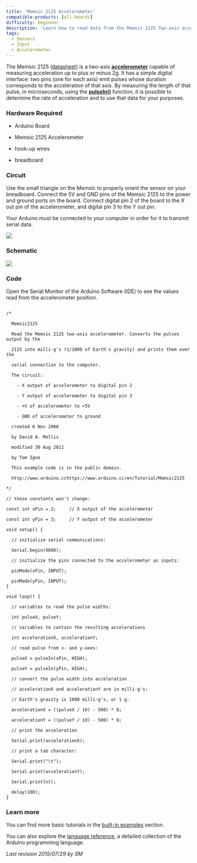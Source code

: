 ```yaml
---
title: 'Memsic 2125 Accelerometer'
compatible-products: [all-boards]
difficulty: beginner
description: 'Learn how to read data from the Memsic 2125 Two-axis accelerometer.'
tags: 
  - Sensors
  - Input 
  - Accelerometer
---
```


The Memsic 2125 ([datasheet](https://www.parallax.com/sites/default/files/downloads/28017-Memsic-MXD2125-Datasheet.pdf)) is a two-axis [**accelerometer**](http://en.wikipedia.org/wiki/Accelerometer) capable of measuring acceleration up to plus or minus 2g.  It has a simple digital interface: two pins (one for each axis) emit pulses whose duration corresponds to the acceleration of that axis. By measuring the length of that pulse, in microseconds, using the  [**pulseIn()**](https://www.arduino.cc/en/Reference/PulseIn) function, it is possible to determine the rate of acceleration and to use that data for your purposes.

### Hardware Required

- Arduino Board

- Memsic 2125 Accelerometer

- hook-up wires

- breadboard

### Circuit


Use the small triangle on the Memsic to properly orient the sensor on your breadboard. Connect  the 5V and GND pins of the Memsic 2125 to the power and ground ports on the board. Connect digital pin 2 of the board to the X out pin of the accelerometer, and digital pin 3 to the Y out pin.

Your Arduino must be connected to your computer in order for it to transmit serial data.


![](assets/circuit.png)


### Schematic


![](assets/schematic.png)

### Code

Open the Serial Monitor of the Arduino Software (IDE) to see the values read from the accelerometer position.

```arduino

/*

  Memsic2125

  Read the Memsic 2125 two-axis accelerometer. Converts the pulses output by the

  2125 into milli-g's (1/1000 of Earth's gravity) and prints them over the

  serial connection to the computer.

  The circuit:

    - X output of accelerometer to digital pin 2

    - Y output of accelerometer to digital pin 3

    - +V of accelerometer to +5V

    - GND of accelerometer to ground

  created 6 Nov 2008

  by David A. Mellis

  modified 30 Aug 2011

  by Tom Igoe

  This example code is in the public domain.

  http://www.arduino.cchttps://www.arduino.cc/en/Tutorial/Memsic2125

*/

// these constants won't change:

const int xPin = 2;     // X output of the accelerometer

const int yPin = 3;     // Y output of the accelerometer

void setup() {

  // initialize serial communications:

  Serial.begin(9600);

  // initialize the pins connected to the accelerometer as inputs:

  pinMode(xPin, INPUT);

  pinMode(yPin, INPUT);
}

void loop() {

  // variables to read the pulse widths:

  int pulseX, pulseY;

  // variables to contain the resulting accelerations

  int accelerationX, accelerationY;

  // read pulse from x- and y-axes:

  pulseX = pulseIn(xPin, HIGH);

  pulseY = pulseIn(yPin, HIGH);

  // convert the pulse width into acceleration

  // accelerationX and accelerationY are in milli-g's:

  // Earth's gravity is 1000 milli-g's, or 1 g.

  accelerationX = ((pulseX / 10) - 500) * 8;

  accelerationY = ((pulseY / 10) - 500) * 8;

  // print the acceleration

  Serial.print(accelerationX);

  // print a tab character:

  Serial.print("\t");

  Serial.print(accelerationY);

  Serial.println();

  delay(100);
}
```

### Learn more

You can find more basic tutorials in the [built-in examples](/built-in-examples) section.

You can also explore the [language reference](https://www.arduino.cc/reference/en/), a detailed collection of the Arduino programming language.

*Last revision 2015/07/29 by SM*